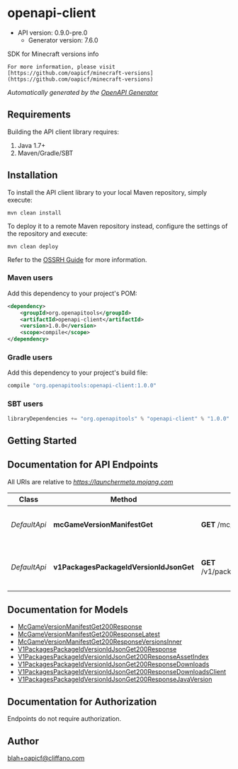 # openapi-client


- API version: 0.9.0-pre.0
    - Generator version: 7.6.0

SDK for Minecraft versions info

    For more information, please visit [https://github.com/oapicf/minecraft-versions](https://github.com/oapicf/minecraft-versions)

*Automatically generated by the [OpenAPI Generator](https://openapi-generator.tech)*

## Requirements

Building the API client library requires:
1. Java 1.7+
2. Maven/Gradle/SBT

## Installation

To install the API client library to your local Maven repository, simply execute:

```shell
mvn clean install
```

To deploy it to a remote Maven repository instead, configure the settings of the repository and execute:

```shell
mvn clean deploy
```

Refer to the [OSSRH Guide](http://central.sonatype.org/pages/ossrh-guide.html) for more information.

### Maven users

Add this dependency to your project's POM:

```xml
<dependency>
    <groupId>org.openapitools</groupId>
    <artifactId>openapi-client</artifactId>
    <version>1.0.0</version>
    <scope>compile</scope>
</dependency>
```

### Gradle users

Add this dependency to your project's build file:

```groovy
compile "org.openapitools:openapi-client:1.0.0"
```

### SBT users

```scala
libraryDependencies += "org.openapitools" % "openapi-client" % "1.0.0"
```

## Getting Started

## Documentation for API Endpoints

All URIs are relative to *https://launchermeta.mojang.com*

Class | Method | HTTP request | Description
------------ | ------------- | ------------- | -------------
*DefaultApi* | **mcGameVersionManifestGet** | **GET** /mc/game/version_manifest | Get Minecraft version manifest
*DefaultApi* | **v1PackagesPackageIdVersionIdJsonGet** | **GET** /v1/packages/${packageId}/${versionId}.json | Get Minecraft version package details


## Documentation for Models

 - [McGameVersionManifestGet200Response](McGameVersionManifestGet200Response.md)
 - [McGameVersionManifestGet200ResponseLatest](McGameVersionManifestGet200ResponseLatest.md)
 - [McGameVersionManifestGet200ResponseVersionsInner](McGameVersionManifestGet200ResponseVersionsInner.md)
 - [V1PackagesPackageIdVersionIdJsonGet200Response](V1PackagesPackageIdVersionIdJsonGet200Response.md)
 - [V1PackagesPackageIdVersionIdJsonGet200ResponseAssetIndex](V1PackagesPackageIdVersionIdJsonGet200ResponseAssetIndex.md)
 - [V1PackagesPackageIdVersionIdJsonGet200ResponseDownloads](V1PackagesPackageIdVersionIdJsonGet200ResponseDownloads.md)
 - [V1PackagesPackageIdVersionIdJsonGet200ResponseDownloadsClient](V1PackagesPackageIdVersionIdJsonGet200ResponseDownloadsClient.md)
 - [V1PackagesPackageIdVersionIdJsonGet200ResponseJavaVersion](V1PackagesPackageIdVersionIdJsonGet200ResponseJavaVersion.md)


<a id="documentation-for-authorization"></a>
## Documentation for Authorization

Endpoints do not require authorization.


## Author

blah+oapicf@cliffano.com

